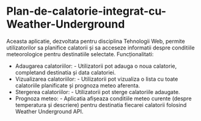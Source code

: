 # Plan-de-calatorie-integrat-cu-Weather-Underground
Aceasta aplicatie, dezvoltata pentru disciplina Tehnologii Web, permite utilizatorilor sa planifice calatorii și sa acceseze informatii despre conditiile meteorologice pentru destinatiile selectate.
Funcționalitati:
- Adaugarea calatoriilor: - Utilizatorii pot adauga o noua calatorie, completand destinatia și data calatoriei.
- Vizualizarea calatoriilor: - Utilizatorii pot vizualiza o lista cu toate calatoriile planificate și prognoza meteo aferenta.
- Stergerea calatoriilor: - Utilizatorii pot sterge calatoriile adaugate.
- Prognoza meteo: - Aplicatia afișeaza conditiile meteo curente (despre temperatura și descriere) pentru destinatia fiecarei calatorii folosind Weather Underground API.
